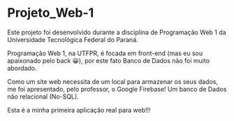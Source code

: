 # Projeto_Web-1
Este projeto foi desenvolvido durante a disciplina de Programação Web 1 da Universidade Tecnológica Federal do Paraná.

Programação Web 1, na UTFPR, é focada em front-end (mas eu sou apaixonado pelo back :grinning:), por este fato Banco de Dados não foi muito abordado.

Como um site web necessita de um local para armazenar os seus dados, me foi apresentado, pelo professor, o Google Firebase! Um banco de Dados não relacional (No-SQL).

Esta é a minha primeira aplicação real para web!!!
